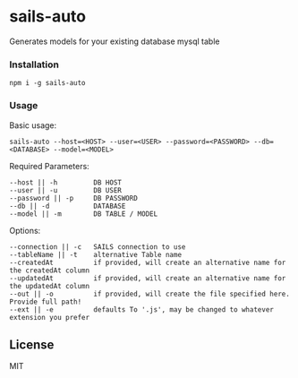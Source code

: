 # sails-auto
Generates models for your existing database mysql table

### Installation

    npm i -g sails-auto

### Usage

Basic usage:

    sails-auto --host=<HOST> --user=<USER> --password=<PASSWORD> --db=<DATABASE> --model=<MODEL>
    
Required Parameters: 

    --host || -h         DB HOST
    --user || -u         DB USER
    --password || -p     DB PASSWORD
    --db || -d           DATABASE
    --model || -m        DB TABLE / MODEL
    
Options: 
    
    --connection || -c   SAILS connection to use
    --tableName || -t    alternative Table name
    --createdAt          if provided, will create an alternative name for the createdAt column
    --updatedAt          if provided, will create an alternative name for the updatedAt column
    --out || -o          if provided, will create the file specified here. Provide full path!
    --ext || -e          defaults To '.js', may be changed to whatever extension you prefer
    
## License 

MIT